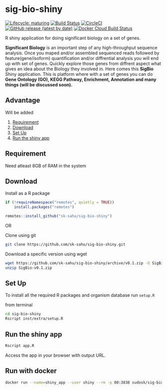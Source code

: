 # sig-bio-shiny

<!-- badges: start -->
  [![Lifecycle: maturing](https://img.shields.io/badge/lifecycle-maturing-blue.svg)](https://www.tidyverse.org/lifecycle/#maturing)
  [![Build Status](https://travis-ci.org/sk-sahu/sig-bio-shiny.svg?branch=master)](https://travis-ci.org/sk-sahu/sig-bio-shiny)
  [![CircleCI](https://circleci.com/gh/sk-sahu/sig-bio-shiny.svg?style=svg)](https://circleci.com/gh/sk-sahu/sig-bio-shiny)
  [![GitHub release (latest by date)](https://img.shields.io/github/v/release/sk-sahu/sig-bio-shiny)](https://github.com/sk-sahu/sig-bio-shiny/releases)
  [![Docker Cloud Build Status](https://img.shields.io/docker/cloud/build/sudosk/sig-bio-shiny)](https://hub.docker.com/repository/docker/sudosk/sig-bio-shiny/builds)
<!-- badges: end -->

R shiny application for doing significant biology on a set of genes. 

**Significant Biology** is an important step of any high-throughput sequence analysis. Once you maped and/or assembled sequenced reads followed by feature(gene/isoform) quantification and/or diffrential analysis you will end up with set of genes. Quickly explore those genes from diffrent aspect what gives an idea about the Biology they involved in. Here comes this **SigBio** Shiny application. This is platform where with a set of genes you can do **Gene Ontology (GO), KEGG Pathway, Enrichment, Annotation and many things (will be discussed soon).**

## Advantage
Will be added


1. [Requirement](#requirement)
2. [Download](#download)
3. [Set Up](#set-up)
4. [Run the shiny app](#run-the-shiny-app)

## Requirement
Need atleast 8GB of RAM in the system

## Download
Install as a R package
```r
if (!requireNamespace("remotes", quietly = TRUE))
    install.packages("remotes")

remotes::install_github("sk-sahu/sig-bio-shiny")
```
OR

Clone using git
```bash
git clone https://github.com/sk-sahu/sig-bio-shiny.git
```

Download a specific version using wget
```bash
wget https://github.com/sk-sahu/sig-bio-shiny/archive/v0.1.zip -O SigBio-v0.1.zip
unzip SigBio-v0.1.zip
```

## Set Up
To install all the required R packages and organism database run `setup.R`

from terminal
```bash
cd sig-bio-shiny
Rscript inst/extra/setup.R
```

## Run the shiny app
```bash
Rscript app.R
```
Access the app in your browser with output URL.

## Run with docker
```bash
docker run --name=shiny_app --user shiny --rm -p 80:3838 sudosk/sig-bio-shiny
```